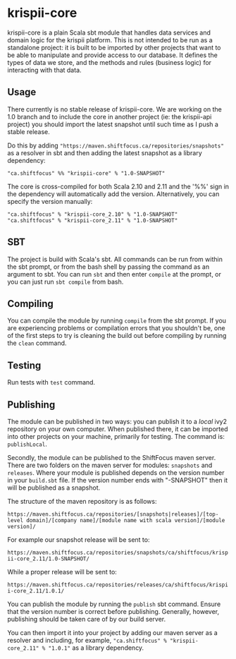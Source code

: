 # krispii-core

krispii-core is a plain Scala sbt module that handles data services and domain logic for
the krispii platform. This is not intended to be run as a standalone project: it is built to
be imported by other projects that want to be able to manipulate and provide access to
our database. It defines the types of data we store, and the methods and rules (business
logic) for interacting with that data.

## Usage

There currently is no stable release of krispii-core. We are working on the 1.0 branch and
to include the core in another project (ie: the krispii-api project) you should import the
latest snapshot until such time as I push a stable release.

Do this by adding `"https://maven.shiftfocus.ca/repositories/snapshots"` as a resolver in sbt
 and then adding the latest snapshot as a library dependency:

    "ca.shiftfocus" %% "krispii-core" % "1.0-SNAPSHOT"

The core is cross-compiled for both Scala 2.10 and 2.11 and the '%%' sign in the dependency
will automatically add the version. Alternatively, you can specify the version manually:

    "ca.shiftfocus" % "krispii-core_2.10" % "1.0-SNAPSHOT"
    "ca.shiftfocus" % "krispii-core_2.11" % "1.0-SNAPSHOT"

## SBT

The project is build with Scala's sbt. All commands can be run from within the sbt prompt, or
from the bash shell by passing the command as an argument to sbt. You can run `sbt` and then
enter `compile` at the prompt, or you can just run `sbt compile` from bash.

## Compiling

You can compile the module by running `compile` from the sbt prompt. If you are experiencing problems
or compilation errors that you shouldn't be, one of the first steps to try is cleaning the build
out before compiling by running the `clean` command.

## Testing

Run tests with `test` command.

## Publishing

The module can be published in two ways: you can publish it to a *local* ivy2 repository
on your own computer. When published there, it can be imported into other projects on your machine,
primarily for testing. The command is: `publishLocal`.

Secondly, the module can be published to the ShiftFocus maven server. There are two folders
on the maven server for modules: `snapshots` and `releases`. Where your module is published
depends on the version number in your `build.sbt` file. If the version number ends with "-SNAPSHOT"
then it will be published as a snapshot.

The structure of the maven repository is as follows:

`https://maven.shiftfocus.ca/repositories/[snapshots|releases]/[top-level domain]/[company name]/[module name with scala version]/[module version]/`

For example our snapshot release will be sent to:

`https://maven.shiftfocus.ca/repositories/snapshots/ca/shiftfocus/krispii-core_2.11/1.0-SNAPSHOT/`

While a proper release will be sent to:

`https://maven.shiftfocus.ca/repositories/releases/ca/shiftfocus/krispii-core_2.11/1.0.1/`

You can publish the module by running the `publish` sbt command. Ensure that the version number is
 correct before publishing. Generally, however, publishing should be taken care of by our build
 server.

You can then import it into your project by adding our maven server as a resolver and including,
for example, `"ca.shiftfocus" % "krispii-core_2.11" % "1.0.1"` as a library dependency.